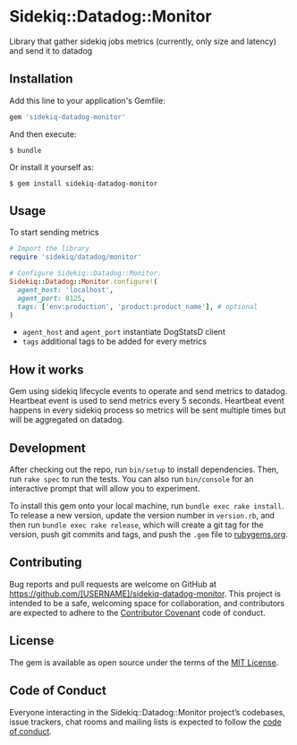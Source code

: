 # Sidekiq::Datadog::Monitor

Library that gather sidekiq jobs metrics (currently, only size and latency)
and send it to datadog

## Installation

Add this line to your application's Gemfile:

```ruby
gem 'sidekiq-datadog-monitor'
```

And then execute:

    $ bundle

Or install it yourself as:

    $ gem install sidekiq-datadog-monitor

## Usage

To start sending metrics

```ruby
# Import the library
require 'sidekiq/datadog/monitor'

# Configure Sidekiq::Datadog::Monitor.
Sidekiq::Datadog::Monitor.configure!(
  agent_host: 'localhost',
  agent_port: 8125,
  tags: ['env:production', 'product:product_name'], # optional
)
```
 - `agent_host` and `agent_port` instantiate DogStatsD client
 - `tags` additional tags to be added for every metrics

## How it works

Gem using sidekiq lifecycle events to operate and send metrics to datadog. 
Heartbeat event is used to send metrics every 5 seconds. Heartbeat event happens in every sidekiq process so metrics 
will be sent multiple times but will be aggregated on datadog.


## Development

After checking out the repo, run `bin/setup` to install dependencies. Then, run `rake spec` to run the tests. You can also run `bin/console` for an interactive prompt that will allow you to experiment.

To install this gem onto your local machine, run `bundle exec rake install`. To release a new version, update the version number in `version.rb`, and then run `bundle exec rake release`, which will create a git tag for the version, push git commits and tags, and push the `.gem` file to [rubygems.org](https://rubygems.org).

## Contributing

Bug reports and pull requests are welcome on GitHub at https://github.com/[USERNAME]/sidekiq-datadog-monitor. This project is intended to be a safe, welcoming space for collaboration, and contributors are expected to adhere to the [Contributor Covenant](http://contributor-covenant.org) code of conduct.

## License

The gem is available as open source under the terms of the [MIT License](https://opensource.org/licenses/MIT).

## Code of Conduct

Everyone interacting in the Sidekiq::Datadog::Monitor project’s codebases, issue trackers, chat rooms and mailing lists is expected to follow the [code of conduct](https://github.com/[USERNAME]/sidekiq-datadog-monitor/blob/master/CODE_OF_CONDUCT.md).
